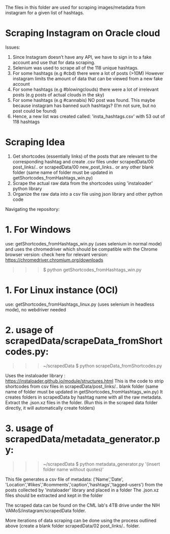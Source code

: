 The files in this folder are used for scraping images/metadata from instagram for a given list of hashtags.

# Scraping Instagram on Oracle cloud

Issues:

1. Since Instagram doesn’t have any API, we have to sign in to a fake account and use that for data scraping.
2. Selenium was used to scrape all of the 118 unique hashtags.
3. For some hashtags (e.g #cbd) there were a lot of posts (>10M) However instagram limits the amount of data that can be viewed from a new fake account
4. For some hashtags (e.g #blowingclouds) there were a lot of irrelevant posts (e.g posts of actual clouds in the sky)
5. For some hashtags (e.g #cannabis) NO post was found. This maybe because instagram has banned such hashtags? (I’m not sure, but no post could be found)
6. Hence, a new list was created called: 'insta_hashtags.csv' with 53 out of 118 hashtags

# Scraping Idea

1. Get shortcodes (essentially links) of the posts that are relevant to the corresponding hashtag and create .csv files under scrapedData/00 post_links/..
    or scrapedData/00 new_post_links.. or any other blank folder (same name of folder must be updated in getShortcodes_fromHashtags_win.py)
3. Scrape the actual raw data from the shortcodes using 'instaloader' python library
4. Organize the raw data into a csv file using json library and other python code

Navigating the repository:

# 1. For Windows
use: getShortcodes_fromHashtags_win.py (uses selenium in normal mode) and uses the chromedriver which should be compatible 
with the Chrome browser version: check here for relevant version: https://chromedriver.chromium.org/downloads

>>> $ python getShortcodes_fromHashtags_win.py

# 1. For Linux instance (OCI)
use: getShortcodes_fromHashtags_linux.py (uses selenium in headless mode), no webdriver needed


# 2. usage of scrapedData/scrapeData_fromShortcodes.py:

>>> ~/scrapedData $ python scrapeData_fromShortcodes.py

Uses the instaloader library : https://instaloader.github.io/module/structures.html
This is the code to strip shortcodes from csv files in scrapedData/post_links/.. blank folder (same name of folder must be updated in getShortcodes_fromHashtags_win.py)
It creates folders in scrapedData by hashtag name with all the raw metadata. Extract the .json.xz files in the folder.
(Run this in the scraped data folder directly, it will automatically create folders)


# 3. usage of scrapedData/metadata_generator.py:

>>> ~/scrapedData $ python metadata_generator.py '(insert folder name without quotes)'
  
This file generates a csv file of metadata:
('Name','Date', 'Location','#likes','#comments','caption','hashtags','tagged-users')
from the posts collected by 'instaloader' library and placed in a folder
The .json.xz files should be extracted and kept in the folder


The scraped data can be found on the CML lab's 4TB drive under the NIH VAMoS/instagram/scrapedData folder.

More iterations of data scraping can be done using the process outlined above (create a blank folder scrapedData/02 post_links/.. folder.
